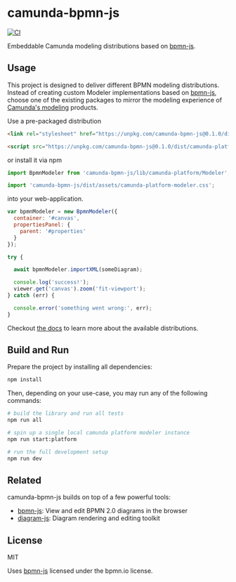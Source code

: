 # camunda-bpmn-js

[![CI](https://github.com/camunda/camunda-bpmn-js/workflows/CI/badge.svg)](https://github.com/camunda/camunda-bpmn-js/actions?query=workflow%3ACI)


Embeddable Camunda modeling distributions based on [bpmn-js](https://github.com/bpmn-io/bpmn-js). 

## Usage

This project is designed to deliver different BPMN modeling distributions. Instead of creating custom Modeler implementations based on [bpmn-js](https://github.com/bpmn-io/bpmn-js), choose one of the existing packages to mirror the modeling experience of [Camunda's modeling](https://github.com/camunda/camunda-modeler/) products.

Use a pre-packaged distribution

```html
<link rel="stylesheet" href="https://unpkg.com/camunda-bpmn-js@0.1.0/dist/assets/camunda-platform-modeler.css" />

<script src="https://unpkg.com/camunda-bpmn-js@0.1.0/dist/camunda-platform-modeler.development.js"></script>
```

or install it via npm

```js
import BpmnModeler from 'camunda-bpmn-js/lib/camunda-platform/Modeler';

import 'camunda-bpmn-js/dist/assets/camunda-platform-modeler.css';
```

into your web-application.

```js
var bpmnModeler = new BpmnModeler({
  container: '#canvas',
  propertiesPanel: {
    parent: '#properties'
  }
});

try {

  await bpmnModeler.importXML(someDiagram);

  console.log('success!');
  viewer.get('canvas').zoom('fit-viewport');
} catch (err) {

  console.error('something went wrong:', err);
}
```


Checkout [the docs](./docs/DISTRIBUTIONS.md) to learn more about the available distributions.
## Build and Run


Prepare the project by installing all dependencies:

```sh
npm install
```

Then, depending on your use-case, you may run any of the following commands:

```sh
# build the library and run all tests
npm run all

# spin up a single local camunda platform modeler instance
npm run start:platform

# run the full development setup
npm run dev
```

## Related

camunda-bpmn-js builds on top of a few powerful tools:

* [bpmn-js](https://github.com/bpmn-io/bpmn-js): View and edit BPMN 2.0 diagrams in the browser
* [diagram-js](https://github.com/bpmn-io/diagram-js): Diagram rendering and editing toolkit

## License

MIT

Uses [bpmn-js](https://github.com/bpmn-io/bpmn-js) licensed under the bpmn.io license.